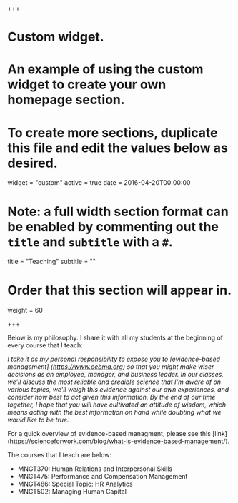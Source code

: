 +++
# Custom widget.
# An example of using the custom widget to create your own homepage section.
# To create more sections, duplicate this file and edit the values below as desired.
widget = "custom"
active = true
date = 2016-04-20T00:00:00

# Note: a full width section format can be enabled by commenting out the `title` and `subtitle` with a `#`.
title = "Teaching"
subtitle = ""

# Order that this section will appear in.
weight = 60

+++

Below is my philosophy. I share it with all my students at the beginning of every course that I teach:

*I take it as my personal responsibility to expose you to [evidence-based management] (https://www.cebma.org) so that you might make wiser decisions as an employee, manager, and business leader. In our classes, we'll discuss the most reliable and credible science that I'm aware of on various topics, we'll weigh this evidence against our own experiences, and consider how best to act given this information. By the end of our time together, I hope that you will have cultivated an attitude of wisdom, which means acting with the best information on hand while doubting what we would like to be true.*

For a quick overview of evidence-based managment, please see this [link] (https://scienceforwork.com/blog/what-is-evidence-based-management/).

The courses that I teach are below:

- MNGT370: Human Relations and Interpersonal Skills
- MNGT475: Performance and Compensation Management
- MNGT486: Special Topic: HR Analytics
- MNGT502: Managing Human Capital

